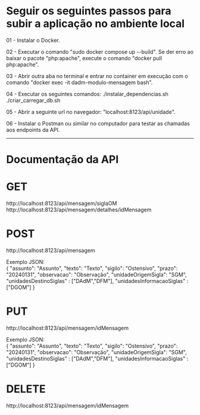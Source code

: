 # Seguir os seguintes passos para subir a aplicação no ambiente local

01 - Instalar o Docker.

02 - Executar o comando "sudo docker compose up --build". Se der erro ao baixar o pacote "php:apache", execute o comando "docker pull php:apache".

03 - Abrir outra aba no terminal e entrar no container em execução com o comando "docker exec -it dadm-modulo-mensagem bash".

04 - Executar os seguintes comandos:
./instalar_dependencias.sh
./criar_carregar_db.sh

05 - Abrir a seguinte url no navegador: "localhost:8123/api/unidade".

06 - Instalar o Postman ou similar no computador para testar as chamadas aos endpoints da API.

------------------------
# Documentação da API

# GET
http://localhost:8123/api/mensagem/siglaOM
http://localhost:8123/api/mensagem/detalhes/idMensagem

# POST
http://localhost:8123/api/mensagem

Exemplo JSON: <br />
{
    "assunto": "Assunto",
    "texto": "Texto",
    "sigilo": "Ostensivo",
    "prazo": "20240131",
    "observacao": "Observação",
    "unidadeOrigemSigla": "SGM",
    "unidadesDestinoSiglas" : ["DAdM","DFM"],
    "unidadesInformacaoSiglas" : ["DGOM"]
}

# PUT
http://localhost:8123/api/mensagem/idMensagem

Exemplo JSON: <br />
{
    "assunto": "Assunto",
    "texto": "Texto",
    "sigilo": "Ostensivo",
    "prazo": "20240131",
    "observacao": "Observação",
    "unidadeOrigemSigla": "SGM",
    "unidadesDestinoSiglas" : ["DAdM","DFM"],
    "unidadesInformacaoSiglas" : ["DGOM"]
}

# DELETE
http://localhost:8123/api/mensagem/idMensagem
